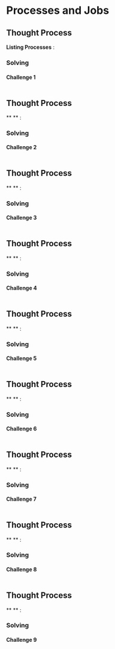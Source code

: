 # Processes and Jobs
## Thought Process 
**Listing Processes** : 
### Solving 

#### Challenge  1
```bash

```
## Thought Process 
** ** : 
### Solving 

#### Challenge  2
```bash

```
## Thought Process 
** ** : 
### Solving 

#### Challenge  3
```bash

```
## Thought Process 
** ** : 
### Solving 

#### Challenge  4
```bash

```
## Thought Process 
** ** : 
### Solving 

#### Challenge  5
```bash

```
## Thought Process 
** ** : 
### Solving 

#### Challenge  6
```bash

```
## Thought Process 
** ** : 
### Solving 

#### Challenge  7
```bash

```
## Thought Process 
** ** : 
### Solving 

#### Challenge  8
```bash

```
## Thought Process 
** ** : 
### Solving 

#### Challenge  9
```bash

```

